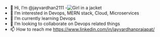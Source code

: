 - 👋 Hi, I’m @jayvardhan2111
-<img src="https://media0.giphy.com/media/scZPhLqaVOM1qG4lT9/giphy.gif?cid=790b76111e61f6c65e5c34376a44da607e59b4c8623e3da1&rid=giphy.gif&ct=g" alt="Girl in a jacket" >
- 👀 I’m interested in Devops, MERN stack, Cloud, Microservices
- 🌱 I’m currently learning Devops
- 💞️ I’m looking to collaborate on Devops related things
- 📫 How to reach me https://www.linkedin.com/in/jayvardhanprajapat/

<!---
jayvardhan2111/jayvardhan2111 is a ✨ special ✨ repository because its `README.md` (this file) appears on your GitHub profile.
You can click the Preview link to take a look at your changes.
--->
